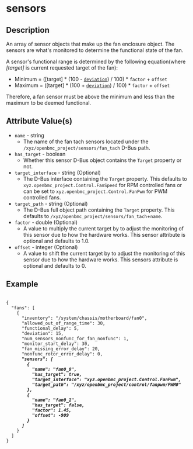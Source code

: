 # sensors

## Description
An array of sensor objects that make up the fan enclosure object. The sensors are what's monitored to determine the functional state of the fan.

A sensor's functional range is determined by the following equation(where *[target]* is current requested target of the fan):
* Minimum = ([target] * (100 - [`deviation`](deviation.md)) / 100) * `factor` + `offset`
* Maximum = ([target] * (100 + [`deviation`](deviation.md)) / 100) * `factor` + `offset`

Therefore, a fan sensor must be above the minimum and less than the maximum to be deemed functional.

## Attribute Value(s)
* `name` - string
  * The name of the fan tach sensors located under the
`/xyz/openbmc_project/sensors/fan_tach` D-Bus path.
* `has_target` - boolean
  * Whether this sensor D-Bus object contains the `Target` property or not.
* `target_interface` - string (Optional)
  * The D-Bus interface containing the `Target` property. This defaults to `xyz.openbmc_project.Control.FanSpeed` for RPM controlled fans or can be set to `xyz.openbmc_project.Control.FanPwm` for PWM controlled fans.
* `target_path` - string (Optional)
  * The D-Bus full object path containing the `Target` property. This defaults to `/xyz/openbmc_project/sensors/fan_tach`+`name`.
* `factor` - double (Optional)
  * A value to multiply the current target by to adjust the monitoring of this sensor due to how the hardware works. This sensor attribute is optional and defaults to 1.0.
* `offset` - integer (Optional)
  * A value to shift the current target by to adjust the monitoring of this sensor due to how the hardware works. This sensors attribute is optional and defaults to 0.

## Example
<pre><code>
{
  "fans": [
    {
      "inventory": "/system/chassis/motherboard/fan0",
      "allowed_out_of_range_time": 30,
      "functional_delay": 5,
      "deviation": 15,
      "num_sensors_nonfunc_for_fan_nonfunc": 1,
      "monitor_start_delay": 30,
      "fan_missing_error_delay": 20,
      "nonfunc_rotor_error_delay": 0,
      <b><i>"sensors": [
        {
          "name": "fan0_0",
          "has_target": true,
          "target_interface": "xyz.openbmc_project.Control.FanPwm",
          "target_path": "/xyz/openbmc_project/control/fanpwm/PWM0"
        },
        {
          "name": "fan0_1",
          "has_target": false,
          "factor": 1.45,
          "offset": -909
        }
      ]</i></b>
    }
  ]
}
</code></pre>
